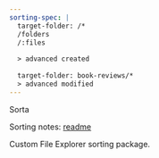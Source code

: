 ```yaml
---
sorting-spec: |
  target-folder: /*
  /folders
  /:files
  
  > advanced created
  
  target-folder: book-reviews/*
  > advanced modified
---
```

Sorta 


Sorting notes: [readme](https://github.com/SebastianMC/obsidian-custom-sort/blob/master/docs/advanced-README.md)

Custom File Explorer sorting package. 